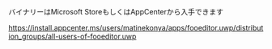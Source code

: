 バイナリーはMicrosoft StoreもしくはAppCenterから入手できます

https://install.appcenter.ms/users/matinekonya/apps/fooeditor.uwp/distribution_groups/all-users-of-fooeditor.uwp
